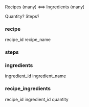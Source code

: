 ### ###
Recipes (many) <==> Ingredients (many)

Quantity?
Steps?

### recipe
recipe_id
recipe_name

### steps


### ingredients
ingredient_id
ingredient_name

### recipe_ingredients
recipe_id
ingredient_id
quantity
